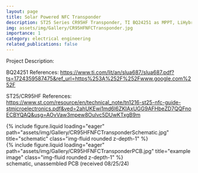 ```yaml
---
layout: page
title: Solar Powered NFC Transponder
description: ST25 Series CR95HF Transponder, TI BQ24251 as MPPT, LiHybrid Supercaps, and ATTiny for a compact, low power, solar powered NFC transponder. Access via PKE Key Fob.
img: assets/img/Gallery/CR95HFNFCTransponder.jpg
importance: 1
category: electrical engineering
related_publications: false
---
```

Project Description:

BQ24251 References:
https://www.ti.com/lit/an/slua687/slua687.pdf?ts=1724359587475&ref_url=https%253A%252F%252Fwww.google.com%252F

ST25/CR95HF References:
https://www.st.com/resource/en/technical_note/tn1216-st25-nfc-guide-stmicroelectronics.pdf&ved=2ahUKEwi1md6l6ZKIAxUGG9AFHbeZD7QQFnoECBYQAQ&usg=AOvVaw3mpew8Oulvc5DUwKTxgB9m
<div class="row">
    <div class="col-sm mt-2 mt-md-0">
        {% include figure.liquid loading="eager" path="assets/img/Gallery/CR95HFNFCTransponderSchematic.jpg" title="schematic" class="img-fluid rounded z-depth-1" %}
    </div>
    <div class="col-sm mt-2 mt-md-0">
        {% include figure.liquid loading="eager" path="assets/img/Gallery/CR95HFNFCTransponderPCB.jpg" title="example image" class="img-fluid rounded z-depth-1" %}
    </div>
</div>
<div class="caption">
    schematic, unassembled PCB (received 08/25/24)
</div>
